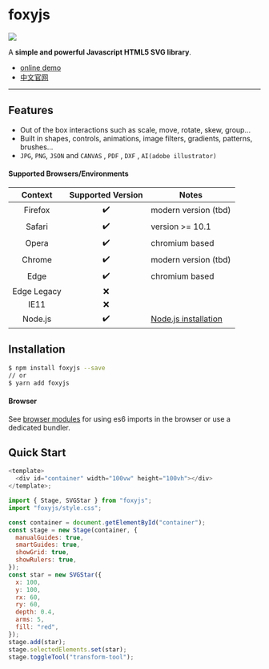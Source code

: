# foxyjs

![](https://darkdragonblade.github.io/foxyjs-svgeditor/static/demo.png)

A **simple and powerful Javascript HTML5 SVG library**.

- [online demo][onlineDemo]
- [中文官网][website]

---

## Features

- Out of the box interactions such as scale, move, rotate, skew, group...
- Built in shapes, controls, animations, image filters, gradients, patterns, brushes...
- `JPG`, `PNG`, `JSON` and `CANVAS` , `PDF` , `DXF` , `AI(adobe illustrator)`

#### Supported Browsers/Environments

|   Context   | Supported Version | Notes                           |
| :---------: | :---------------: | ------------------------------- |
|   Firefox   |        ✔️         | modern version (tbd)            |
|   Safari    |        ✔️         | version >= 10.1                 |
|    Opera    |        ✔️         | chromium based                  |
|   Chrome    |        ✔️         | modern version (tbd)            |
|    Edge     |        ✔️         | chromium based                  |
| Edge Legacy |        ❌         |
|    IE11     |        ❌         |
|   Node.js   |        ✔️         | [Node.js installation](#nodejs) |

## Installation

```bash
$ npm install foxyjs --save
// or
$ yarn add foxyjs
```

#### Browser

See [browser modules][mdn_es6] for using es6 imports in the browser or use a dedicated bundler.

## Quick Start

```js
<template>
  <div id="container" width="100vw" height="100vh"></div>
</template>;

import { Stage, SVGStar } from "foxyjs";
import "foxyjs/style.css";

const container = document.getElementById("container");
const stage = new Stage(container, {
  manualGuides: true,
  smartGuides: true,
  showGrid: true,
  showRulers: true,
});
const star = new SVGStar({
  x: 100,
  y: 100,
  rx: 60,
  ry: 60,
  depth: 0.4,
  arms: 5,
  fill: "red",
});
stage.add(star);
stage.selectedElements.set(star);
stage.toggleTool("transform-tool");
```

[mdn_es6]: https://developer.mozilla.org/en-US/docs/Web/JavaScript/Guide/Modules
[onlineDemo]: https://darkdragonblade.github.io/foxyjs-svgeditor/demo
[document]: https://darkdragonblade.github.io/foxyjs-svgeditor/document
[website]: https://darkdragonblade.github.io/foxyjs-website
